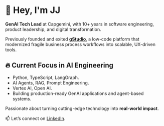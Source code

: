 # 👋 Hey, I'm JJ  

**GenAI Tech Lead** at Capgemini, with 10+ years in software engineering, product leadership, and digital transformation.  

Previously founded and exited [**gStudio**](https://www.linkedin.com/company/gstudioapp/), a low-code platform that modernized fragile business process workflows into scalable, UX-driven tools.  

## 🔥 Current Focus in AI Engineering  
- Python, TypeScript, LangGraph.
- AI Agents, RAG, Prompt Engineering.
- Vertex AI, Open AI.
- Building production-ready GenAI applications and agent-based systems.  

Passionate about turning cutting-edge technology into **real-world impact**.  

📫 Let’s connect on [LinkedIn](https://www.linkedin.com/in/jairpjunior/).  
